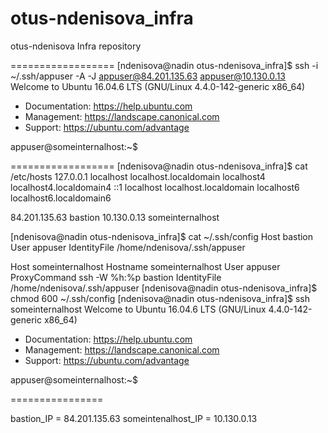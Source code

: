 # otus-ndenisova_infra
otus-ndenisova Infra repository

==================
[ndenisova@nadin otus-ndenisova_infra]$ ssh -i ~/.ssh/appuser -A -J appuser@84.201.135.63 appuser@10.130.0.13
Welcome to Ubuntu 16.04.6 LTS (GNU/Linux 4.4.0-142-generic x86_64)

 * Documentation:  https://help.ubuntu.com
 * Management:     https://landscape.canonical.com
 * Support:        https://ubuntu.com/advantage

appuser@someinternalhost:~$

==================
[ndenisova@nadin otus-ndenisova_infra]$ cat /etc/hosts
127.0.0.1   localhost localhost.localdomain localhost4 localhost4.localdomain4
::1         localhost localhost.localdomain localhost6 localhost6.localdomain6

84.201.135.63 bastion
10.130.0.13 someinternalhost

[ndenisova@nadin otus-ndenisova_infra]$ cat ~/.ssh/config
Host bastion
  User appuser
  IdentityFile /home/ndenisova/.ssh/appuser

Host someinternalhost
  Hostname someinternalhost
  User appuser
  ProxyCommand ssh -W %h:%p bastion
  IdentityFile /home/ndenisova/.ssh/appuser
[ndenisova@nadin otus-ndenisova_infra]$ chmod 600 ~/.ssh/config
[ndenisova@nadin otus-ndenisova_infra]$ ssh someinternalhost
Welcome to Ubuntu 16.04.6 LTS (GNU/Linux 4.4.0-142-generic x86_64)

 * Documentation:  https://help.ubuntu.com
 * Management:     https://landscape.canonical.com
 * Support:        https://ubuntu.com/advantage

appuser@someinternalhost:~$

================

bastion_IP = 84.201.135.63
someintenalhost_IP = 10.130.0.13
